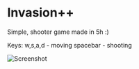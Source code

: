 Invasion++
=========
Simple, shooter game made in 5h :)

Keys:
 w,s,a,d  - moving
 spacebar - shooting

 ![Screenshot](https://github.com/rAum/asciihack/master/prev.png)
